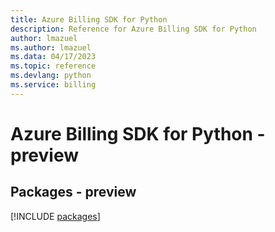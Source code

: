 ```yaml
---
title: Azure Billing SDK for Python
description: Reference for Azure Billing SDK for Python
author: lmazuel
ms.author: lmazuel
ms.data: 04/17/2023
ms.topic: reference
ms.devlang: python
ms.service: billing
---
```

# Azure Billing SDK for Python - preview
## Packages - preview
[!INCLUDE [packages](billing-index.md)]